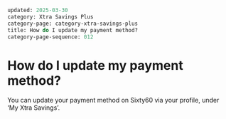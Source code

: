 ```meta
updated: 2025-03-30
category: Xtra Savings Plus
category-page: category-xtra-savings-plus
title: How do I update my payment method?  
category-page-sequence: 012
```

# How do I update my payment method?  

You can update your payment method on Sixty60 via your profile, under ‘My Xtra Savings’.
